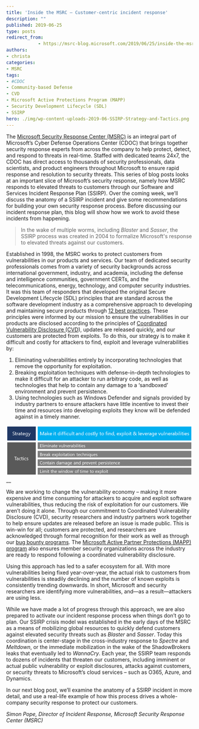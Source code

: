 ```yaml
---
title: 'Inside the MSRC – Customer-centric incident response'
description: ""
published: 2019-06-25
type: posts
redirect_from:
            - https://msrc-blog.microsoft.com/2019/06/25/inside-the-msrc-customer-centric-incident-response/
authors:
- christa
categories:
- MSRC
tags:
- #CDOC
- Community-based Defense
- CVD
- Microsoft Active Protections Program (MAPP)
- Security Development Lifecycle (SDL)
- SSIRP
hero: ./img/wp-content-uploads-2019-06-SSIRP-Strategy-and-Tactics.png
---
```

The [Microsoft Security Response Center (MSRC)](https://www.microsoft.com/en-us/msrc) is an integral part of Microsoft’s Cyber Defense Operations Center (CDOC) that brings together security response experts from across the company to help protect, detect, and respond to threats in real-time. Staffed with dedicated teams 24x7, the CDOC has direct access to thousands of security professionals, data scientists, and product engineers throughout Microsoft to ensure rapid response and resolution to security threats. This series of blog posts looks at an important slice of Microsoft’s security response, namely how MSRC responds to elevated threats to customers through our Software and Services Incident Response Plan (SSIRP). Over the coming week, we’ll discuss the anatomy of a SSIRP incident and give some recommendations for building your own security response process. Before discussing our incident response plan, this blog will show how we work to avoid these incidents from happening.

> In the wake of multiple worms, including _Blaster_ and _Sasser_, the SSIRP process was created in 2004 to formalize Microsoft's response to elevated threats against our customers.

Established in 1998, the MSRC works to protect customers from vulnerabilities in our products and services. Our team of dedicated security professionals comes from a variety of security backgrounds across international government, industry, and academia, including the defense and intelligence communities, government CERTs, and the telecommunications, energy, technology, and computer security industries. It was this team of responders that developed the original Secure Development Lifecycle (SDL) principles that are standard across the software development industry as a comprehensive approach to developing and maintaining secure products through [12 best practices](https://www.microsoft.com/en-us/securityengineering/sdl/practices). These principles were informed by our mission to ensure the vulnerabilities in our products are disclosed according to the principles of [Coordinated Vulnerability Disclosure (CVD](https://www.microsoft.com/en-us/msrc/cvd)), updates are released quickly, and our customers are protected from exploits. To do this, our strategy is to make it difficult and costly for attackers to find, exploit and leverage vulnerabilities by:

1. Eliminating vulnerabilities entirely by incorporating technologies that remove the opportunity for exploitation.
2. Breaking exploitation techniques with defense-in-depth technologies to make it difficult for an attacker to run arbitrary code, as well as technologies that help to contain any damage to a ‘sandboxed’ environment and prevent persistence.
3. Using technologies such as Windows Defender and signals provided by industry partners to ensure attackers have little incentive to invest their time and resources into developing exploits they know will be defended against in a timely manner.

![SSIRP Strategy and Tactics](./img/wp-content-uploads-2019-06-SSIRP-Strategy-and-Tactics.png)\_\_

We are working to change the vulnerability economy – making it more expensive and time consuming for attackers to acquire and exploit software vulnerabilities, thus reducing the risk of exploitation for our customers. We aren’t doing it alone. Through our commitment to Coordinated Vulnerability Disclosure (CVD), security researchers and industry partners work together to help ensure updates are released before an issue is made public. This is win-win for all; customers are protected, and researchers are acknowledged through formal recognition for their work as well as through our [bug bounty programs](https://www.microsoft.com/en-us/msrc/bounty). The [Microsoft Active Partner Protections (MAPP) program](https://www.microsoft.com/en-us/msrc/mapp) also ensures member security organizations across the industry are ready to respond following a coordinated vulnerability disclosure.

Using this approach has led to a safer ecosystem for all. With more vulnerabilities being fixed year-over-year, the actual risk to customers from vulnerabilities is steadily declining and the number of known exploits is consistently trending downwards. In short, Microsoft and security researchers are identifying more vulnerabilities, and—as a result—attackers are using less.

While we have made a lot of progress through this approach, we are also prepared to activate our incident response process when things don’t go to plan. Our SSIRP crisis model was established in the early days of the MSRC as a means of mobilizing global resources to quickly defend customers against elevated security threats such as _Blaster_ and _Sasser_. Today this coordination is center-stage in the cross-industry response to _Spectre_ and _Meltdown_, or the immediate mobilization in the wake of the ShadowBrokers leaks that eventually led to _WannaCry_. Each year, the SSIRP team responds to dozens of incidents that threaten our customers, including imminent or actual public vulnerability or exploit disclosures, attacks against customers, or security threats to Microsoft’s cloud services – such as O365, Azure, and Dynamics.

In our next blog post, we’ll examine the anatomy of a SSIRP incident in more detail, and use a real-life example of how this process drives a whole-company security response to protect our customers.

_Simon Pope, Director of Incident Response, Microsoft Security Response Center (MSRC)_
